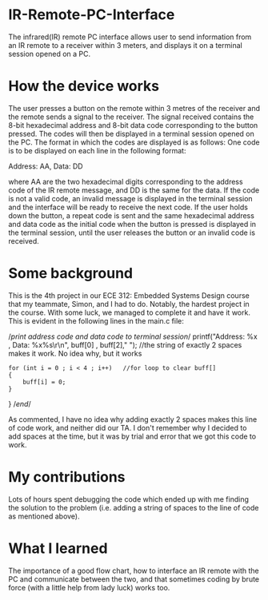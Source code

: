 # IR-Remote-PC-Interface
The infrared(IR) remote PC interface allows user to send information from an IR remote to a receiver within 3 meters, and displays it on a terminal session opened on a PC.

# How the device works
The user presses a button on the remote within 3 metres of the receiver and the
remote sends a signal to the receiver. The signal received contains the 8-bit
hexadecimal address and 8-bit data code corresponding to the button pressed. The
codes will then be displayed in a terminal session opened on the PC. The format in
which the codes are displayed is as follows: One code is to be displayed on each line in
the following format:

Address: AA, Data: DD

where AA are the two hexadecimal digits corresponding to the address code of
the IR remote message, and DD is the same for the data.
If the code is not a valid code, an invalid message is displayed in the terminal
session and the interface will be ready to receive the next code. If the user holds down
the button, a repeat code is sent and the same hexadecimal address and data code as
the initial code when the button is pressed is displayed in the terminal session, until the
user releases the button or an invalid code is received.

# Some background
This is the 4th project in our ECE 312: Embedded Systems Design course that my teammate, Simon, and I had to do. Notably, the hardest project in the course. With some luck, we managed to complete it and have it work. This is evident in the following lines in the main.c file:

/*print address code and data code to terminal session*/
	printf("Address: %x  ,  Data: %x%s\r\n", buff[0] , buff[2],"  "); //the string of exactly 2 spaces makes it work. No idea why, but it works	
	
	for (int i = 0 ; i < 4 ; i++)	//for loop to clear buff[]
	{
		buff[i] = 0;
	}
}
/*end*/

As commented, I have no idea why adding exactly 2 spaces makes this line of code work, and neither did our TA. I don't remember why I decided to add spaces at the time, but it was by trial and error that we got this code to work.

# My contributions
Lots of hours spent debugging the code which ended up with me finding the solution to the problem (i.e. adding a string of spaces to the line of code as mentioned above).

# What I learned
The importance of a good flow chart, how to interface an IR remote with the PC and communicate between the two, and that sometimes coding by brute force (with a little help from lady luck) works too.

